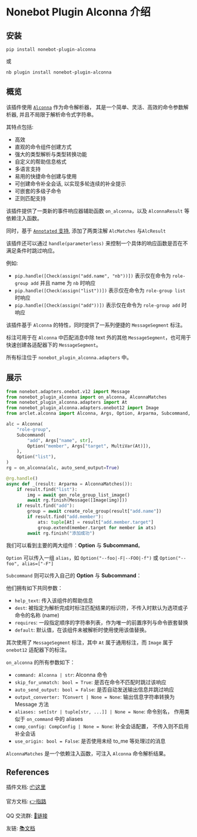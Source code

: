 # Nonebot Plugin Alconna 介绍

## 安装

```shell
pip install nonebot-plugin-alconna
```

或

```shell
nb plugin install nonebot-plugin-alconna
```

## 概览

该插件使用 [`Alconna`](https://github.com/ArcletProject/Alconna) 作为命令解析器，
其是一个简单、灵活、高效的命令参数解析器, 并且不局限于解析命令式字符串。

其特点包括:

* 高效
* 直观的命令组件创建方式
* 强大的类型解析与类型转换功能
* 自定义的帮助信息格式
* 多语言支持
* 易用的快捷命令创建与使用
* 可创建命令补全会话, 以实现多轮连续的补全提示
* 可嵌套的多级子命令
* 正则匹配支持

该插件提供了一类新的事件响应器辅助函数 `on_alconna`，以及 `AlconnaResult` 等依赖注入函数。

同时，基于 [`Annotated` 支持](https://github.com/nonebot/nonebot2/pull/1832), 添加了两类注解 `AlcMatches` 与`AlcResult`

该插件还可以通过 `handle(parameterless)` 来控制一个具体的响应函数是否在不满足条件时跳过响应。

例如:
- `pip.handle([Check(assign("add.name", "nb"))])` 表示仅在命令为 `role-group add` 并且 name 为 `nb` 时响应
- `pip.handle([Check(assign("list"))])` 表示仅在命令为 `role-group list` 时响应
- `pip.handle([Check(assign("add"))])` 表示仅在命令为 `role-group add` 时响应

该插件基于 `Alconna` 的特性，同时提供了一系列便捷的 `MessageSegment` 标注。

标注可用于在 `Alconna` 中匹配消息中除 text 外的其他 `MessageSegment`，也可用于快速创建各适配器下的 `MessageSegment`。

所有标注位于 `nonebot_plugin_alconna.adapters` 中。

## 展示

```python
from nonebot.adapters.onebot.v12 import Message
from nonebot_plugin_alconna import on_alconna, AlconnaMatches
from nonebot_plugin_alconna.adapters import At
from nonebot_plugin_alconna.adapters.onebot12 import Image
from arclet.alconna import Alconna, Args, Option, Arparma, Subcommand, MultiVar

alc = Alconna(
    "role-group",
    Subcommand(
        "add", Args["name", str],
        Option("member", Args["target", MultiVar(At)]),
    ),
    Option("list"),
)
rg = on_alconna(alc, auto_send_output=True)

@rg.handle()
async def _(result: Arparma = AlconnaMatches()):
    if result.find("list"):
        img = await gen_role_group_list_image()
        await rg.finish(Message([Image(img)]))
    if result.find("add"):
        group = await create_role_group(result["add.name"])
        if result.find("add.member"):
            ats: tuple[At] = result["add.member.target"]
            group.extend(member.target for member in ats)
        await rg.finish("添加成功")
```

我们可以看到主要的两大组件：**Option** 与 **Subcommand**。

`Option` 可以传入一组 `alias`，如 `Option("--foo|-F|--FOO|-f")` 或 `Option("--foo", alias=["-F"]`

`Subcommand` 则可以传入自己的 **Option** 与 **Subcommand**：

他们拥有如下共同参数：

- `help_text`: 传入该组件的帮助信息
- `dest`: 被指定为解析完成时标注匹配结果的标识符，不传入时默认为选项或子命令的名称 (name)
- `requires`: 一段指定顺序的字符串列表，作为唯一的前置序列与命令嵌套替换
- `default`: 默认值，在该组件未被解析时使用使用该值替换。

其次使用了 `MessageSegment` 标注，其中 `At` 属于通用标注，而 `Image` 属于 `onebot12` 适配器下的标注。

`on_alconna` 的所有参数如下：

- `command: Alconna | str`: Alconna 命令
- `skip_for_unmatch: bool = True`: 是否在命令不匹配时跳过该响应
- `auto_send_output: bool = False`: 是否自动发送输出信息并跳过响应
- `output_converter: TConvert | None = None`: 输出信息字符串转换为 Message 方法
- `aliases: set[str | tuple[str, ...]] | None = None`: 命令别名， 作用类似于 `on_command` 中的 aliases
- `comp_config: CompConfig | None = None`: 补全会话配置， 不传入则不启用补全会话
- `use_origin: bool = False`: 是否使用未经 to_me 等处理过的消息

`AlconnaMatches` 是一个依赖注入函数，可注入 `Alconna` 命令解析结果。

## References

插件文档: [📦这里](https://github.com/ArcletProject/nonebot-plugin-alconna/blob/master/docs.md)

官方文档: [👉指路](https://arclet.top/)

QQ 交流群: [🔗链接](https://jq.qq.com/?_wv=1027&k=PUPOnCSH)

友链: [📚文档](https://graiax.cn/guide/message_parser/alconna.html)